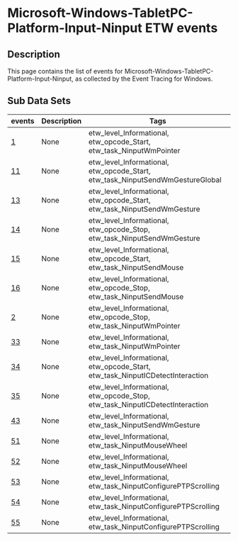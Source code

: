 # Microsoft-Windows-TabletPC-Platform-Input-Ninput ETW events

## Description
This page contains the list of events for Microsoft-Windows-TabletPC-Platform-Input-Ninput, as collected by the Event Tracing for Windows.

## Sub Data Sets
|events|Description|Tags|
|---|---|---|
|[1](events/event-1.md)|None|etw_level_Informational, etw_opcode_Start, etw_task_NinputWmPointer|
|[11](events/event-11.md)|None|etw_level_Informational, etw_opcode_Start, etw_task_NinputSendWmGestureGlobal|
|[13](events/event-13.md)|None|etw_level_Informational, etw_opcode_Start, etw_task_NinputSendWmGesture|
|[14](events/event-14.md)|None|etw_level_Informational, etw_opcode_Stop, etw_task_NinputSendWmGesture|
|[15](events/event-15.md)|None|etw_level_Informational, etw_opcode_Start, etw_task_NinputSendMouse|
|[16](events/event-16.md)|None|etw_level_Informational, etw_opcode_Stop, etw_task_NinputSendMouse|
|[2](events/event-2.md)|None|etw_level_Informational, etw_opcode_Stop, etw_task_NinputWmPointer|
|[33](events/event-33.md)|None|etw_level_Informational, etw_task_NinputWmPointer|
|[34](events/event-34.md)|None|etw_level_Informational, etw_opcode_Start, etw_task_NinputICDetectInteraction|
|[35](events/event-35.md)|None|etw_level_Informational, etw_opcode_Stop, etw_task_NinputICDetectInteraction|
|[43](events/event-43.md)|None|etw_level_Informational, etw_task_NinputSendWmGesture|
|[51](events/event-51.md)|None|etw_level_Informational, etw_task_NinputMouseWheel|
|[52](events/event-52.md)|None|etw_level_Informational, etw_task_NinputMouseWheel|
|[53](events/event-53.md)|None|etw_level_Informational, etw_task_NinputConfigurePTPScrolling|
|[54](events/event-54.md)|None|etw_level_Informational, etw_task_NinputConfigurePTPScrolling|
|[55](events/event-55.md)|None|etw_level_Informational, etw_task_NinputConfigurePTPScrolling|
